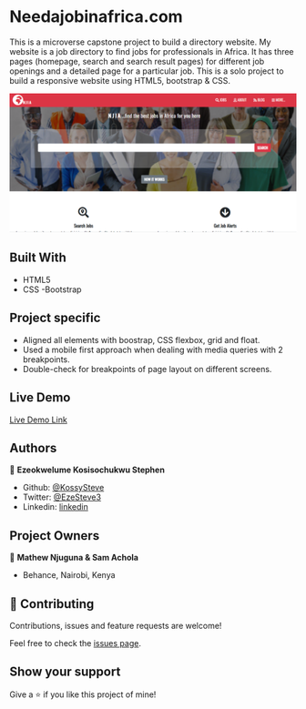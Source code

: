 # Needajobinafrica.com
This is a microverse capstone project to build a directory website. My website is a job directory to find jobs for professionals in Africa. It has three pages (homepage, search and search result pages) for different job openings and a detailed page for a particular job.
This is a solo project to build a responsive website using HTML5, bootstrap &amp; CSS.

![screenshot](./screenshot.PNG)

## Built With

- HTML5
- CSS
-Bootstrap

## Project specific

- Aligned all elements with boostrap, CSS flexbox, grid and float.
- Used a mobile first approach when dealing with media queries with 2 breakpoints.
- Double-check for breakpoints of page layout on different screens.

## Live Demo

[Live Demo Link](https://raw.githack.com/KossySteve/Needajobinafrica.com/development/index.html)

## Authors

👤 **Ezeokwelume Kosisochukwu Stephen**

- Github: [@KossySteve](https://github.com/KossySteve)
- Twitter: [@EzeSteve3](https://twitter.com/EzeSteve3/)
- Linkedin: [linkedin](https://www.linkedin.com/in/steve-ez-b090ba198/) 

## Project Owners
👤 **Mathew Njuguna & Sam Achola**

-  Behance, Nairobi, Kenya
 

## 🤝 Contributing

Contributions, issues and feature requests are welcome!

Feel free to check the [issues page](issues/).

## Show your support

Give a ⭐️ if you like this project of mine!
